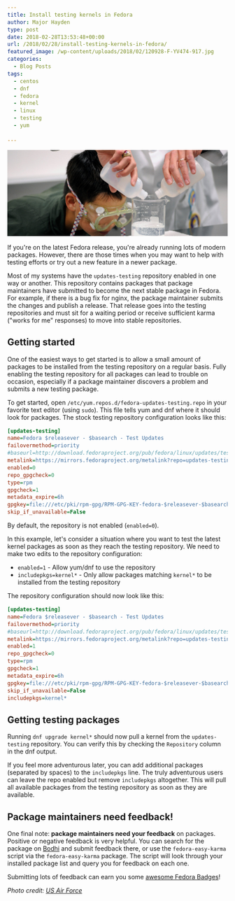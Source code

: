 ```yaml
---
title: Install testing kernels in Fedora
author: Major Hayden
type: post
date: 2018-02-28T13:53:48+00:00
url: /2018/02/28/install-testing-kernels-in-fedora/
featured_image: /wp-content/uploads/2018/02/120928-F-YV474-917.jpg
categories:
  - Blog Posts
tags:
  - centos
  - dnf
  - fedora
  - kernel
  - linux
  - testing
  - yum

---
```

![1]

If you're on the latest Fedora release, you're already running lots of modern packages. However, there are those times when you may want to help with testing efforts or try out a new feature in a newer package.

Most of my systems have the `updates-testing` repository enabled in one way or another. This repository contains packages that package maintainers have submitted to become the next stable package in Fedora. For example, if there is a bug fix for nginx, the package maintainer submits the changes and publish a release. That release goes into the testing repositories and must sit for a waiting period or receive sufficient karma ("works for me" responses) to move into stable repositories.

## Getting started

One of the easiest ways to get started is to allow a small amount of packages to be installed from the testing repository on a regular basis. Fully enabling the testing repository for all packages can lead to trouble on occasion, especially if a package maintainer discovers a problem and submits a new testing package.

To get started, open `/etc/yum.repos.d/fedora-updates-testing.repo` in your favorite text editor (using `sudo`). This file tells yum and dnf where it should look for packages. The stock testing repository configuration looks like this:

```ini
[updates-testing]
name=Fedora $releasever - $basearch - Test Updates
failovermethod=priority
#baseurl=http://download.fedoraproject.org/pub/fedora/linux/updates/testing/$releasever/$basearch/
metalink=https://mirrors.fedoraproject.org/metalink?repo=updates-testing-f$releasever&arch=$basearch
enabled=0
repo_gpgcheck=0
type=rpm
gpgcheck=1
metadata_expire=6h
gpgkey=file:///etc/pki/rpm-gpg/RPM-GPG-KEY-fedora-$releasever-$basearch
skip_if_unavailable=False
```

By default, the repository is not enabled (`enabled=0`).

In this example, let's consider a situation where you want to test the latest kernel packages as soon as they reach the testing repository. We need to make two edits to the repository configuration:

  * `enabled=1` - Allow yum/dnf to use the repository
  * `includepkgs=kernel*` - Only allow packages matching `kernel*` to be installed from the testing repository

The repository configuration should now look like this:

```ini
[updates-testing]
name=Fedora $releasever - $basearch - Test Updates
failovermethod=priority
#baseurl=http://download.fedoraproject.org/pub/fedora/linux/updates/testing/$releasever/$basearch/
metalink=https://mirrors.fedoraproject.org/metalink?repo=updates-testing-f$releasever&arch=$basearch
enabled=1
repo_gpgcheck=0
type=rpm
gpgcheck=1
metadata_expire=6h
gpgkey=file:///etc/pki/rpm-gpg/RPM-GPG-KEY-fedora-$releasever-$basearch
skip_if_unavailable=False
includepkgs=kernel*
```

## Getting testing packages

Running `dnf upgrade kernel*` should now pull a kernel from the `updates-testing` repository. You can verify this by checking the `Repository` column in the dnf output.

If you feel more adventurous later, you can add additional packages (separated by spaces) to the `includepkgs` line. The truly adventurous users can leave the repo enabled but remove `includepkgs` altogether. This will pull all available packages from the testing repository as soon as they are available.

## Package maintainers need feedback!

One final note: **package maintainers need your feedback** on packages. Positive or negative feedback is very helpful. You can search for the package on [Bodhi][2] and submit feedback there, or use the `fedora-easy-karma` script via the `fedora-easy-karma` package. The script will look through your installed package list and query you for feedback on each one.

Submitting lots of feedback can earn you some [awesome Fedora Badges][3]!

_Photo credit: [US Air Force][4]_

 [1]: /wp-content/uploads/2018/02/120928-F-YV474-917.jpg
 [2]: https://bodhi.fedoraproject.org/
 [3]: https://badges.fedoraproject.org/badge/in-search-of-the-bull-tester-i
 [4]: http://www.arpc.afrc.af.mil/News/Article-Display/Article/365815/a-wish-come-true-colorado-native-becomes-cadet-for-a-day/
